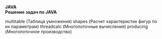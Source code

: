 **JAVA**  
**Решение задач по JAVA**  

multitable (Таблица умножения)
shapes (Расчет характеристик фигур по их параметрам)
threadcalc (Многопоточные вычисления)
producing (Многопоточное производство)
